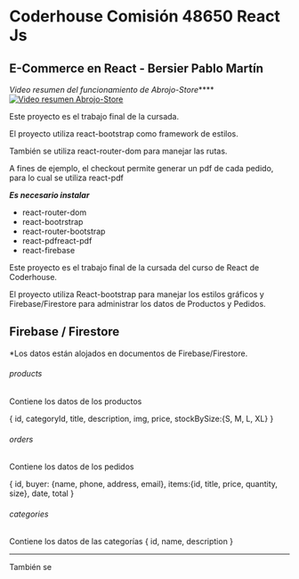 # Coderhouse Comisión 48650 React Js

## E-Commerce en React - Bersier Pablo Martín

*Video resumen del funcionamiento de Abrojo-Store*****[![Video resumen Abrojo-Store](https://img.youtube.com/vi/tqFvd7_1Op0/0.jpg)](https://www.youtube.com/watch?v=tqFvd7_1Op0)

Este proyecto es el trabajo final de la cursada.

El proyecto utiliza react-bootstrap como framework de estilos.

También se utiliza react-router-dom para manejar las rutas.

A fines de ejemplo, el checkout permite generar un pdf de cada pedido, para lo cual se utiliza react-pdf

***Es necesario instalar***

* react-router-dom
* react-bootrstrap
* react-router-bootstrap
* react-pdfreact-pdf
* react-firebase

Este proyecto es el trabajo final de la cursada del curso de React de Coderhouse.

El proyecto utiliza React-bootstrap para manejar los estilos gráficos y Firebase/Firestore para administrar los datos de Productos y Pedidos.

## Firebase / Firestore

*Los datos están alojados en documentos de Firebase/Firestore.

###### products

Contiene los datos de los productos

{ id, categoryId, title, description, img, price, stockBySize:{S, M, L, XL} }

###### orders

Contiene los datos de los pedidos

{ id, buyer: {name, phone, address, email}, items:{id, title, price, quantity, size}, date, total }

###### categories

Contiene los datos de las categorías { id, name, description }

---

También se
